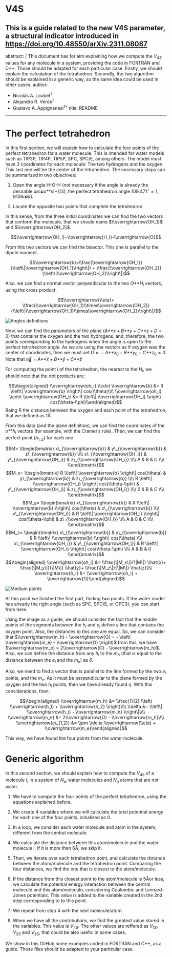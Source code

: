 # V4S
This is a guide related to the new V4S parameter, a structural indicator introduced in https://doi.org/10.48550/arXiv.2311.08087
---
abstract: |
  This document has for aim explaining how we compute the
  *V*<sub>4*S*</sub> values for any molecule in a system, providing the
  code in FORTRAN and C++. Those should be adapted for each particular
  case. Firstly, we should explain the calculation of the tetrahedron.
  Secondly, the two algorithm should be explained in a generic way, so
  the same idea could be used in other cases.
author:
- Nicolás A. Loubet<sup>1</sup>
- Alejandro R. Verde<sup>1</sup>
- Gustavo A. Appignanesi<sup>1\*</sup>
title: README
---

# The perfect tetrahedron

In this first section, we will explain how to calculate the four points
of the perfect tetrahedron for a water molecule. This is intended for
water models such as TIP3P, TIP4P, TIP5P, SPC, SPC/E, among others. The
model must have 3 coordinates for each molecule: The two hydrogens and
the oxygen. This last one will be the center of the tetrahedron. The
necessary steps can be summarized in two objectives:

1.  Open the angle H-O-H (not necessary if the angle is already the
    desirable *a**r**c**c**o**s*(−1/3), the perfect tetrahedron angle
    109.471<sup>∘</sup> = 1, 9106*r**a**d*).

2.  Locate the opposite two points that complete the tetrahedron.

In this sense, from the three initial coordinates we can find the two
vectors that conform the molecule, that we should name
$\\overrightarrow{OH_1}$ and $\\overrightarrow{OH_2}$.

$$\\overrightarrow{OH_i}=\\overrightarrow{H_i}-\\overrightarrow{O}$$

From this two vectors we can find the bisector. This one is parallel to
the dipole moment.

$$\\overrightarrow{b}=\\frac{\\overrightarrow{OH_1}} {\\left\|\\overrightarrow{OH_1}\\right\|} + \\frac{\\overrightarrow{OH_2}} {\\left\|\\overrightarrow{OH_2}\\right\|}$$

Also, we can find a normal vector perpendicular to the two
*O**H*<sub>*i*</sub> vectors, using the cross product.

$$\\overrightarrow{\\eta}= \\frac{\\overrightarrow{OH_1}\\times\\overrightarrow{OH_2}} {\\left\|\\overrightarrow{OH_1}\\times\\overrightarrow{OH_2}\\right\|}$$

![Angles definitions](Img/Diagram.png?raw=true "Angles")

Now, we can find the parameters of the plane
(*A**x* + *B**y* + *C**z* + *D* = 0) that contains the oxygen and the
two hydrogens, and, therefore, the two points corresponding to the
hydrogens when the angle is open to the perfect tetrahedron angle. As we
are using the vectors as if oxygen was the center of coordinates, then
we must set
*D* =  − *A**x*<sub>0</sub> − *B**y*<sub>0</sub> − *C**z*<sub>0</sub> = 0.
Note that *η⃗* = *A**x̂* + *B**ŷ* + *C**ẑ*

For computing the point i of the tetrahedron, the nearest to the
*H*<sub>*i*</sub>, we should note that the dot products are:

$$\\begin{aligned}
    \\overrightarrow{oh_i} \\cdot \\overrightarrow{b} &= R \\left\| \\overrightarrow{b} \\right\| cos(\\theta)\\\\
    \\overrightarrow{oh_i} \\cdot \\overrightarrow{OH_i} &= R \\left\| \\overrightarrow{OH_i} \\right\| cos(\\theta-\\phi)\\end{aligned}$$
Being R the distance between the oxygen and each point of the
tetrahedron, that we defined as 1Å.

From this data (and the plane definition), we can find the coordinates
of the *o**h*<sub>*i*</sub> vectors (for example, with the Cramer’s
rule). Then, we can find the perfect point (*h*<sub>1, 2</sub>) for each
one.

$$M=
    \\begin{bmatrix}
        x\_{\\overrightarrow{b}} & y\_{\\overrightarrow{b}} & z\_{\\overrightarrow{b}} \\\\
        x\_{\\overrightarrow{OH_i}} & y\_{\\overrightarrow{OH_i}} & z\_{\\overrightarrow{OH_i}} \\\\
        A & B & C \\\\
    \\end{bmatrix}$$
$$M_x=
    \\begin{bmatrix}
        R \\left\| \\overrightarrow{b} \\right\| cos(\\theta) & y\_{\\overrightarrow{b}} & z\_{\\overrightarrow{b}} \\\\
        R \\left\| \\overrightarrow{OH_i} \\right\| cos(\\theta-\\phi) & y\_{\\overrightarrow{OH_i}} & z\_{\\overrightarrow{OH_i}} \\\\
        0 & B & C \\\\
    \\end{bmatrix}$$
$$M_y=
    \\begin{bmatrix}
        x\_{\\overrightarrow{b}} & R \\left\| \\overrightarrow{b} \\right\| cos(\\theta) & z\_{\\overrightarrow{b}} \\\\
        x\_{\\overrightarrow{OH_i}} & R \\left\| \\overrightarrow{OH_i} \\right\| cos(\\theta-\\phi) & z\_{\\overrightarrow{OH_i}} \\\\
        A & 0 & C \\\\
    \\end{bmatrix}$$
$$M_z=
    \\begin{bmatrix}
        x\_{\\overrightarrow{b}} & y\_{\\overrightarrow{b}} & R \\left\| \\overrightarrow{b} \\right\| cos(\\theta) \\\\
        x\_{\\overrightarrow{OH_i}} & y\_{\\overrightarrow{OH_i}} & R \\left\| \\overrightarrow{OH_i} \\right\| cos(\\theta-\\phi) \\\\
        A & B & 0
    \\end{bmatrix}$$
$$\\begin{aligned}
    \\overrightarrow{oh_i} &=  \\frac{\|M_x\|}{\|M\|} \\hat{x}+ \\frac{\|M_y\|}{\|M\|} \\hat{y}+  \\frac{\|M_z\|}{\|M\|} \\hat{z}\\\\
    \\overrightarrow{h_i} &= \\overrightarrow{oh_i} + \\overrightarrow{O}\\end{aligned}$$

![Medium points](Img/Tetrahedron.png?raw=true "Tetrahedron")

At this point we finished the first part, finding two points. If the
water model has already the right angle (such as SPC, SPC/E, or OPC3),
you can start from here.

Using the image as a guide, we should consider the fact that the middle
points of the segments between the *h*<sub>*i*</sub> and
*e*<sub>*i*</sub> define a line that contains the oxygen point. Also,
the distances to this one are equal. So, we can consider that
$\\overrightarrow{m_h} - \\overrightarrow{O} = - \\left( \\overrightarrow{m_e} - \\overrightarrow{O} \\right)$
from this, we have
$\\overrightarrow{m_e} = 2\\overrightarrow{O} - \\overrightarrow{m_h}$.
Also, we can define the distance from any *h*<sub>*i*</sub> to the
*m*<sub>*h*</sub> (that is equal to the distance between the
*e*<sub>*i*</sub> and the *m*<sub>*e*</sub>) as *δ*.

Also, we need to find a vector that is parallel to the line formed by
the two *e*<sub>*i*</sub> points, and the *m*<sub>*e*</sub>. As it must
be perpendicular to the plane formed by the oxygen and the two
*h*<sub>*i*</sub> points, then we have already found *η*. With this
considerations, then:

$$\\begin{aligned}
    \\overrightarrow{m_h} &=  \\frac{1}{2} \\left( \\overrightarrow{h_1} + \\overrightarrow{h_2} \\right)\\\\
    \\delta &= \\left\| \\overrightarrow{h_i} - \\overrightarrow{m_h} \\right\|\\\\
    \\overrightarrow{m_e} &= 2\\overrightarrow{O} - \\overrightarrow{m_h}\\\\
    \\overrightarrow{e\_{1,2}} &= \\pm \\delta \\overrightarrow{\\eta} + \\overrightarrow{m_e}\\end{aligned}$$

This way, we have found the four points from the water molecule.

# Generic algorithm

In this second section, we should explain how to compute the
*V*<sub>4*S*</sub> of a molecule i, in a system of *N*<sub>*w*</sub>
water molecules and *N*<sub>*a*</sub> atoms that are not water.

1.  We have to compute the four points of the perfect tetrahedron, using
    the equations explained before.

2.  We create 4 variables where we will calculate the total potential
    energy for each one of the four points, initialized as 0.

3.  In a loop, we consider each water molecule and atom in the system,
    different from the central molecule.

4.  We calculate the distance between this atom/molecule and the water
    molecule i. If it is more than 6Å, we skip it.

5.  Then, we iterate over each tetrahedron point, and calculate the
    distance between the atom/molecule and the tetrahedron point.
    Comparing the four distances, we find the one that is closest to the
    atom/molecule.

6.  If the distance from this closest point to the atom/molecule is 5Åor
    less, we calculate the potential energy interaction between the
    central molecule and this atom/molecule, considering Coulombic and
    Lennard-Jones potentials. This value is added to the variable
    created in the 2nd step corresponding to to this point.

7.  We repeat from step 4 with the next molecule/atom.

8.  When we have all the contributions, we find the greatest value
    stored in the variables. This value is *V*<sub>4*S*</sub>. The other
    values are reffered as *V*<sub>1*S*</sub>, *V*<sub>2*S*</sub> and
    *V*<sub>3*S*</sub>, that could be also useful in some cases.

We show in this GitHub some examples coded in FORTRAN and C++, as a
guide. Those files should be adapted to your particular case.

